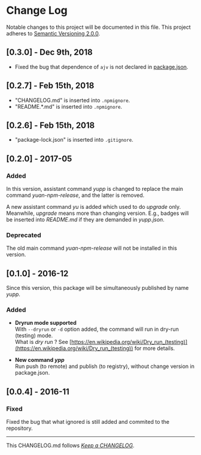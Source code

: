 #   Change Log

Notable changes to this project will be documented in this file. This project adheres to [Semantic Versioning 2.0.0](http://semver.org/).

##	[0.3.0] - Dec 9th, 2018

*	Fixed the bug that dependence of `ajv` is not declared in [package.json](./package.json).

##	[0.2.7] - Feb 15th, 2018

*	"CHANGELOG.md" is inserted into `.npmignore`.
*	"README.*.md" is inserted into `.npmignore`.
 
##	[0.2.6] - Feb 15th, 2018

*	"package-lock.json" is inserted into `.gitignore`.

##	[0.2.0] - 2017-05

### Added

In this version, assistant command *yupp* is changed to replace the main command *yuan-npm-release*, and the latter is removed.

A new assistant command *yu* is added which used to do _upgrade_ only. Meanwhile, _upgrade_ means more than changing version. E.g., badges will be inserted into _README.md_ if they are demanded in _yupp.json_.

###	Deprecated

The old main command *yuan-npm-release* will not be installed in this version.

##	[0.1.0] - 2016-12

Since this version, this package will be simultaneously published by name *yupp*.

###	Added

*	__Dryrun mode supported__  
	With ```--dryrun``` or ```-d``` option added, the command will run in dry-run (testing) mode.  
	What is *dry run* ? See [https://en.wikipedia.org/wiki/Dry_run_(testing)](https://en.wikipedia.org/wiki/Dry_run_(testing)) for more details.

*	__New command *ypp*__  
	Run push (to remote) and publish (to registry), without change version in package.json.

##	[0.0.4] - 2016-11

###	Fixed

Fixed the bug that what ignored is still added and commited to the repository.


---
This CHANGELOG.md follows [*Keep a CHANGELOG*](http://keepachangelog.com/).
